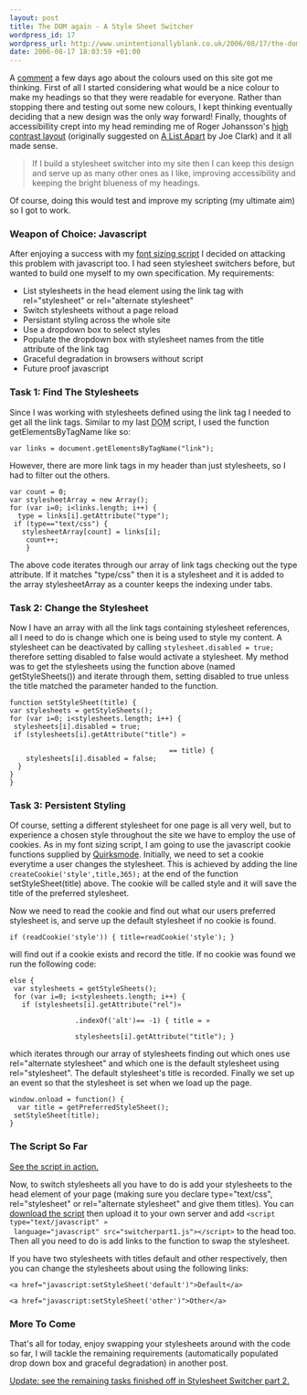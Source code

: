 ```yaml
---
layout: post
title: The DOM again - A Style Sheet Switcher
wordpress_id: 17
wordpress_url: http://www.unintentionallyblank.co.uk/2006/08/17/the-dom-again-a-style-sheet-switcher/
date: 2006-08-17 18:03:59 +01:00
---
```

<p>A <a href="http://www.unintentionallyblank.co.uk/2006/08/10/how-not-to-blog/#comment-80">comment</a> a few days ago about the colours used on this site got me thinking. First of all I started considering what would be a nice colour to make my headings so that they were readable for everyone. Rather than stopping there and testing out some new colours, I kept thinking eventually deciding that a new design was the only way forward! Finally, thoughts of accessibillity crept into my head reminding me of Roger Johansson's <a href="http://www.456bereastreet.com/">high contrast layout</a> (originally suggested on <a href="http://www.alistapart.com/articles/lowvision/">A List Apart</a> by Joe Clark) and it all made sense.</p>
<blockquote><p>If I build a stylesheet switcher into my site then I can keep this design and serve up as many other ones as I like, improving accessibility and keeping the bright blueness of my headings.</p></blockquote>
<p>Of course, doing this would test and improve my scripting (my ultimate aim) so I got to work.</p>
<h3>Weapon of Choice: Javascript</h3>
<p>After enjoying a success with my <a href="http://www.unintentionallyblank.co.uk/2006/08/02/fontsizing/">font sizing script</a> I decided on attacking this problem with javascript too. I had seen stylesheet switchers before, but wanted to build one myself to my own specification. My requirements:</p>
<ul class="arrowlist">
  <li>List stylesheets in the head element using the link tag with rel="stylesheet" or rel="alternate stylesheet"</li>
  <li>Switch stylesheets without a page reload</li>
  <li>Persistant styling across the whole site</li>
  <li>Use a dropdown box to select styles</li>
  <li>Populate the dropdown box with stylesheet names from the title attribute of the link tag</li>
  <li>Graceful degradation in browsers without script</li>
  <li>Future proof javascript</li>
</ul>
<h3>Task 1: Find The Stylesheets</h3>
<p>Since I was working with stylesheets defined using the link tag I needed to get all the link tags. Similar to my last <abbr title="Document Object Model">DOM</abbr> script, I used the function getElementsByTagName like so:</p>
<pre><code>var links = document.getElementsByTagName("link");</code></pre>
<p>However, there are more link tags in my header than just stylesheets, so I had to filter out the others.</p>
<pre><code>var count = 0;
var stylesheetArray = new Array();
for (var i=0; i&lt;links.length; i++) {
  type = links[i].getAttribute("type");
 if (type=="text/css") {
   stylesheetArray[count] = links[i];
    count++;
    }</code></pre>
<p>The above code iterates through our array of link tags checking out the type attribute. If it matches "type/css" then it is a stylesheet and it is added to the array stylesheetArray as a counter keeps the indexing under tabs.</p>
<h3>Task 2: Change the Stylesheet</h3>
<p>Now I have an array with all the link tags containing stylesheet references, all I need to do is change which one is being used to style my content. A stylesheet can be deactivated by calling <code class="inline">stylesheet.disabled = true;</code> therefore setting disabled to false would activate a stylesheet. My method was to get the stylesheets using the function above (named getStyleSheets()) and iterate through them, setting disabled to true unless the title matched the parameter handed to the function.</p>
<pre><code>function setStyleSheet(title) {
var stylesheets = getStyleSheets();
for (var i=0; i&lt;stylesheets.length; i++) {
 stylesheets[i].disabled = true;
 if (stylesheets[i].getAttribute("title") &raquo;<br>
                                       == title) {
    stylesheets[i].disabled = false;
  }
}
}</code></pre>
<h3>Task 3: Persistent Styling</h3>
<p>Of course, setting a different stylesheet for one page is all very well, but to experience a chosen style throughout the site we have to employ the use of cookies. As in my font sizing script, I am going to use the javascript cookie functions supplied by <a href="http://www.quirksmode.org/js/cookies.html">Quirksmode</a>. Initially, we need to set a cookie everytime a user changes the stylesheet. This is achieved by adding the line <code class="inline">createCookie('style',title,365);</code> at the end of the function setStyleSheet(title) above. The cookie will be called style and it will save the title of the preferred stylesheet.</p>
<p>Now we need to read the cookie and find out what our users preferred stylesheet is, and serve up the default stylesheet if no cookie is found. <pre><code>if (readCookie('style')) { title=readCookie('style'); }</code></pre> will find out if a cookie exists and record the title. If no cookie was found we run the following code:</p>
<pre><code>else {
 var stylesheets = getStyleSheets();
 for (var i=0; i&lt;stylesheets.length; i++) {
   if (stylesheets[i].getAttribute("rel")&raquo;<br>
                .indexOf('alt')== -1) { title = &raquo;<br>
                stylesheets[i].getAttribute("title"); }</code></pre>
<p>which iterates through our array of stylesheets finding out which ones use rel="alternate stylesheet" and which one is the default stylesheet using rel="stylesheet". The default stylesheet's title is recorded. Finally we set up an event so that the stylesheet is set when we load up the page.</p>
<pre><code>window.onload = function() {
  var title = getPreferredStyleSheet();
 setStyleSheet(title);
}</code></pre>
<h3>The Script So Far</h3>
<p><a href="http://test.unintentionallyblank.co.uk/switcher.html">See the script in action.</a></p>
<p>Now, to switch stylesheets all you have to do is add your stylesheets to the head element of your page (making sure you declare type="text/css", rel="stylesheet" or rel="alternate stylesheet" and give them titles). You can <a href="http://test.unintentionallyblank.co.uk/switcherpart1.js">download the script</a> then upload it to your own server and add <code class="inline">&lt;script type="text/javascript" &raquo;<br> language="javascript" src="switcherpart1.js"&gt;&lt;/script&gt;</code> to the head too. Then all you need to do is add links to the function to swap the stylesheet.</p>
<p>If you have two stylesheets with titles default and other respectively, then you can change the stylesheets about using the following links:</p>
<pre><code>&lt;a href="javascript:setStyleSheet('default')"&gt;Default&lt;/a&gt;<br>
&lt;a href="javascript:setStyleSheet('other')"&gt;Other&lt;/a&gt;</code></pre>
<h3>More To Come</h3>
<p>That's all for today, enjoy swapping your stylesheets around with the code so far, I will tackle the remaining requirements (automatically populated drop down box and graceful degradation) in another post.</p>
<p><ins>Update: see the remaining tasks finished off in <a href="http://www.unintentionallyblank.co.uk/2006/08/18/stylesheet-switcher-part-2/">Stylesheet Switcher part 2</a>.</ins></p>
